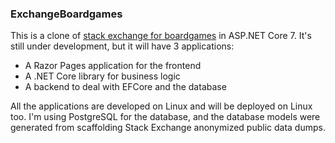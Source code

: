 ### ExchangeBoardgames

This is a clone of [stack exchange for boardgames](boardgames.stackexchange.com) in ASP.NET Core 7. It's still under development, but it will have 3 applications:

* A Razor Pages application for the frontend
* A .NET Core library for business logic
* A backend to deal with EFCore and the database

All the applications are developed on Linux and will be deployed on Linux too. I'm using PostgreSQL for the database, and the database models were generated from scaffolding Stack Exchange anonymized public data dumps.
